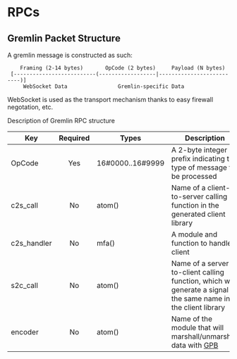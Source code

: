 RPCs
===============

Gremlin Packet Structure
-----------------
A gremlin message is constructed as such:

```
    Framing (2-14 bytes)       OpCode (2 bytes)     Payload (N bytes)
 [--------------------------(------------------|--------------------------)]
     WebSocket Data                Gremlin-specific Data
```

WebSocket is used as the transport mechanism thanks to easy firewall negotation, etc.






Description of Gremlin RPC structure

| Key         | Required | Types            | Description                                  |
| ---         | :------: | -----            | ------------------------------------------   |
| OpCode      |   Yes    | 16#0000..16#9999 | A 2-byte integer prefix indicating the type of message to be processed |
| c2s_call    |   No     | atom()           | Name of a client-to-server calling function in the generated client library |
| c2s_handler |   No     | mfa()            | A module and function to handle client  |
| s2c_call    |   No     | atom()           | Name of a server-to-client calling function, which will generate a signal of the same name in the client library  |
| encoder     |   No     | atom()           | Name of the module that will marshall/unmarshall data with [GPB](https://github.com/tomas-abrahamsson/gpb) | 


